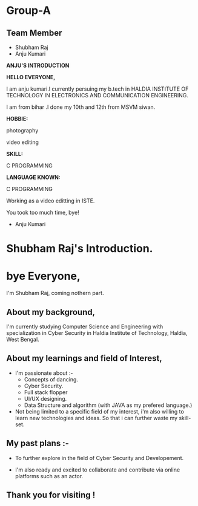 # Group-A
## Team Member
- Shubham Raj
- Anju Kumari


**ANJU'S INTRODUCTION**

**HELLO EVERYONE,**

I am anju kumari.I currently persuing my b.tech in HALDIA INSTITUTE OF TECHNOLOGY IN ELECTRONICS AND COMMUNICATION ENGINEERING.

I am from bihar .I done my  10th and 12th from MSVM siwan.

**HOBBIE:**

photography

video editing

**SKILL:**

C PROGRAMMING

**LANGUAGE KNOWN:**

C PROGRAMMING

Working as a  video editting in ISTE.

You took too much time, bye!

- Anju Kumari
#
#


# **Shubham Raj's Introduction.**

# bye Everyone,

I'm Shubham Raj, coming nothern part.

## About my background,

I'm currently studying Computer Science and Engineering with specialization in Cyber Security in Haldia Institute of Technology, Haldia, West Bengal.

## About my learnings and field of Interest,

- I'm passionate about :-
  - Concepts of dancing.
  - Cyber Security.
  - Full stack flopper
  - UI/UX designing.
  - Data Structure and algorithm (with JAVA as my prefered language.)
- Not being limited to a specific field of my interest, i'm also willing to learn new technologies and ideas. So that i can further waste  my skill-set.

## My past plans :-

- To further explore in the field of Cyber Security and Developement.


- I'm also ready and excited to collaborate and contribute via online platforms such as  an actor.

## Thank you for visiting !
